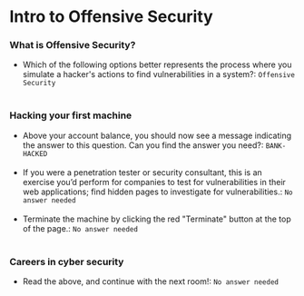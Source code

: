 # Intro to Offensive Security

### What is Offensive Security?
- Which of the following options better represents the process where you simulate a hacker's actions to find vulnerabilities in a system?: `Offensive Security`<br /> <br />

### Hacking your first machine
- Above your account balance, you should now see a message indicating the answer to this question. Can you find the answer you need?: `BANK-HACKED` <br /> <br />
- If you were a penetration tester or security consultant, this is an exercise you’d perform for companies to test for vulnerabilities in their web applications; find hidden pages to investigate for vulnerabilities.: `No answer needed` <br /> <br />
- Terminate the machine by clicking the red "Terminate" button at the top of the page.: `No answer needed` <br /> <br />

### Careers in cyber security
- Read the above, and continue with the next room!: `No answer needed` <br /> <br />
